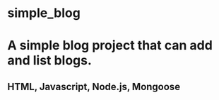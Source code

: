 # simple_blog
# A simple blog project that can add and list blogs.
## HTML, Javascript, Node.js, Mongoose
